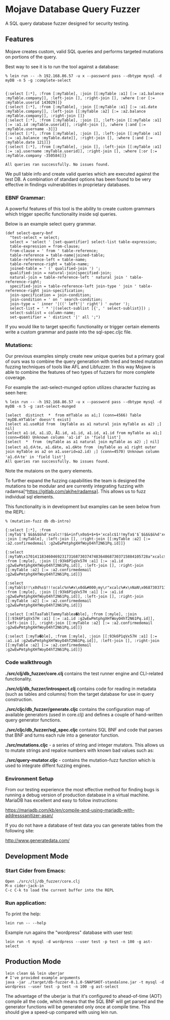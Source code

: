 # Mojave Database Query Fuzzer

A SQL query database fuzzer designed for security testing. 

## Features
Mojave creates custom, valid SQL queries and performs targeted mutations on portions of the query.

Best way to see it is to run the tool against a database:

```
% lein run -- -h 192.168.86.57 -u x --password pass --dbtype mysql -d myDB -n 5 -g :complete-select


{:select [:*], :from [:myTable], :join [[:myTable :a1] [:= :a1.balance :myTable.company]], :left-join [], :right-join [], :where [:or [:= :myTable.userid 143029]]} 
{:select [:*], :from [:myTable], :join [[:myTable :a1] [:= :a1.date :myTable.company]], :left-join [[:myTable :a2] [:= :a2.balance :myTable.company]], :right-join []}
{:select [:*], :from [:myTable], :join [], :left-join [[:myTable :a1] [:= :a1.id :myTable.userid]], :right-join [], :where [:and [:= :myTable.username -3]]}
{:select [:*], :from [:myTable], :join [], :left-join [[:myTable :a1] [:= :a1.balance :myTable.date]], :right-join [], :where [:and [:= :myTable.date 121]]}
{:select [:*], :from [:myTable], :join [], :left-join [[:myTable :a1] [:= :a1.username :myTable.userid]], :right-join [], :where [:or [:= :myTable.company -350584]]}

All queries ran successfully. No issues found.
```

We pull table info and create valid queries which are executed against the test DB. A combination of standard options has been found to be very effective in findings vulnerabilities in proprietary databases.

### EBNF Grammar:

A powerful features of this tool is the ability to create custom grammars which trigger specific functionality inside sql queries.

Below is an example select query grammar.

```
(def select-query-bnf
  "test-select = select;
  select = 'select ' [set-quantifier] select-list table-expression;
  table-expression = from-clause;
  from-clause = ' from ' table-reference;
  table-reference = table-name|joined-table;
  table-reference-left = table-name;
  table-reference-right = table-name;
  joined-table = ' (' qualified-join ') ';
  qualified-join = natural-join|specified-join;
  natural-join = table-reference-left ' natural join ' table-reference-right;
  specified-join = table-reference-left join-type ' join ' table-reference-right join-specification;
  join-specification = join-condition;
  join-condition = ' on ' search-condition;
  join-type = ' inner '|((' left'|' right') ' outer '); 
  select-list = ' * '|(select-sublist [{', ' select-sublist}]) ;
  select-sublist = column-name;
  set-quantifier = ' distinct '|' all ';")
```

If you would like to target specific functionality or trigger certain elements write a custom grammar and paste into the sql-spec.cljc file.

### Mutations:

Our previous examples simply create new unique queries but a primary goal of ours was to combine the query generation with tried and tested mutation fuzzing techniques of tools like AFL and Libfuzzer. In this way Mojave is able to combine the features of two types of fuzzers for more complete coverage.

For example the :ast-select-munged option utilizes character fuzzing as seen here:

```
% lein run -- -h 192.168.86.57 -u x --password pass --dbtype mysql -d myDB -n 5 -g :ast-select-munged

[select  distinct  *  from mҮTable as a1;] (conn=4566) Table 'myDB.mҮTable' doesn't exist]
[select a1.useRid from  (myTable as a1 natural join myTable as a2) ;] nil]
[select a1٠id, a1.iᎠ, Å1.id, a1.id, a1.id, a1.id from myTable as a1;] (conn=4568) Unknown column 'a1٠id' in 'field list']
[select  *  from  (myTable as a1 natural join myTable as a2) ;] nil]
[select a1.dＡte, a1.däte, a1.dΑte from  (myTable as a1 right outer  join myTable as a2 on a1.userid=a2.id) ;] (conn=4570) Unknown column 'a1.dＡte' in 'field list']
All queries ran successfully. No issues found.
```

Note the mutaions on the query elements.

To further expand the fuzzing capabilities the team is designed the mutations to be modular and are currently integrating fuzzing with radamsa[^https://gitlab.com/akihe/radamsa]. This allows us to fuzz individual sql elements.

This functionality is in development but examples can be seen below from the REPL:


```
% (mutation-fuzz db db-intro)

{:select [:*], :from [:myTa$'$`$&$&$&%d'xcalc!!$&+inf\x0a$+$+$+'xcalc$1!!myTa$'$`$&$&$&%d'xcalc!!$&+inf\x0a$+$+$+'xcalc$1!!myTa$'$`$&$&$&%d'xcalc!!$&+inf\x0a$+$+$+'xcalc$1!!myTa$'$`$&$&$&%d'xcalc!!$&+inf\x0a$+$+$+'xcalc$1!!myTa$'$`$&$&$&%d'xcalc!!$&+inf\x0a$+$+$+'xcalc$1!!myTable], :join [:myTable], :left-join [], :right-join [[:myTable :a2] [:= :a2.confirmedemail :g2wEwPmtphgXHfWoyO4hT2N61Pq.id]]}

{:select [:myTaN\x170141183460469231731687303747483648687303715884105728a"xcalc$'%n$1%pyTable], :from [:myle], :join [[:93k6P1qVx57H :a1] [:= :a1.id :g2wEwPmtphgXHfWoyO4hT2N61Pq.id]], :left-join [], :right-join [[:myTable :a2] [:= :a2.confirmedemail :g2wEwPmtphgXHfWoyO4hT2N61Pq.id]]}

{:select [:myTabl$!!\x0d%s$!!!xcalc%n%#x\x0d&#000;my\r"xcalc%#x\nNaN\x0687303711425657503447303715884105728a"xcalc$&%d%smx0687303715884105728a"xcalc$'%n$1%pyTable], :from [:myle], :join [[:93k6P1qVx57H :a1] [:= :a1.id :g2wEwPmtphgXHfWoyO4hT2N61Pq.id]], :left-join [], :right-join [[:myTable :a2] [:= :a2.confirmedemail :g2wEwPmtphgXHfWoyO4hT2N61Pq.id]]}

{:select [:mlTaaTablTammyTablea�ble], :from [:myle], :join [[:93k6P1qVx57H :a1] [:= :a1.id :g2wEwPmtphgXHfWoyO4hT2N61Pq.id]], :left-join [], :right-join [[:myTable :a2] [:= :a2.confirmedemail :g2wEwPmtphgXHfWoyO4hT2N61Pq.id]]}

{:select [:myTa�ble], :from [:myle], :join [[:93k6P1qVx57H :a1] [:= :a1.id :g2wEwPmtphgXHfWoyO4hT2N61Pq.id]], :left-join [], :right-join [[:myTable :a2] [:= :a2.confirmedemail :g2wEwPmtphgXHfWoyO4hT2N61Pq.id]]}

```

### Code walkthrough
  **./src/clj/db_fuzzer/core.clj** contains the test runner engine and CLI-related functionality.
  
  **./src/clj/db_fuzzer/introspect.clj** contains code for reading in metadata (such as tables and columns) from the target database for use in query construction.
  
  **./src/cljc/db_fuzzer/generate.cljc** contains the configuration map of available generators (used in core.clj) and defines a couple of hand-written query generator functions.
  
  **./src/cljc/db_fuzzer/sql_spec.cljc** contains SQL BNF and code that parses that BNF and turns each rule into a generator function.
  
  **./src/mutations.cljc** - a series of string and integer mutators. This allows us to mutate strings and repalce numbers with known bad values such as:
  
  
  **./src/query-mutator.cljc** - contains the mutation-fuzz function which is used to integrate diffent fuzzing engines.



### Environment Setup

From our testing experience the most effective method for finding bugs is running a debug version of production database in a virtual machine. MariaDB has excellent and easy to follow instructions:

https://mariadb.com/kb/en/compile-and-using-mariadb-with-addresssanitizer-asan/


If you do not have a database of test data you can generate tables from the following site:

http://www.generatedata.com/



## Development Mode

### Start Cider from Emacs:

```
Open ./src/clj/db_fuzzer/core.clj
M-x cider-jack-in
C-c C-k to load the current buffer into the REPL
```

### Run application:
To print the help:
```
lein run -- --help
```

Example run agains the "wordpress" database with user test:
```
lein run -t mysql -d wordpress --user test -p test -n 100 -g ast-select
```

## Production Mode
```
lein clean && lein uberjar
# I've provided example arguments
java -jar ./target/db-fuzzer-0.1.0-SNAPSHOT-standalone.jar -t mysql -d wordpress --user test -p test -n 100 -g ast-select
```

The advantage of the uberjar is that it's configured to ahead-of-time (AOT) compile all the code,
which means that the SQL BNF will get parsed and the generator functions will be generated only once at compile time.
This should give a speed-up compared with using lein run.
